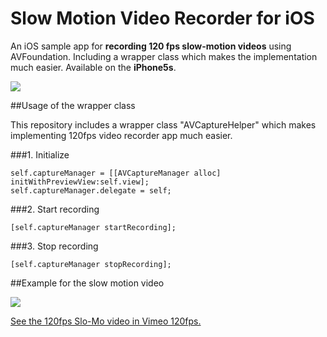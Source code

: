 Slow Motion Video Recorder for iOS
==========================

An iOS sample app for **recording 120 fps slow-motion videos** using AVFoundation. Including a wrapper class which makes the implementation much easier. Available on the **iPhone5s**. 

![](http://f.cl.ly/items/360a271y1G3Q2C2a3p2d/IMG_8907_r1_c1.jpg)


##Usage of the wrapper class

This repository includes a wrapper class "AVCaptureHelper" which makes implementing 120fps video recorder app much easier.

###1. Initialize

````
self.captureManager = [[AVCaptureManager alloc] initWithPreviewView:self.view];
self.captureManager.delegate = self;
````

###2. Start recording

````
[self.captureManager startRecording];
````

###3. Stop recording

````
[self.captureManager stopRecording];
````


##Example for the slow motion video

![](http://f.cl.ly/items/1b3Q0h0k3k2m261s3R3n/samplemovie__.gif)

<p><a href="http://vimeo.com/82064431">See the 120fps Slo-Mo video in Vimeo 120fps.</a></p>

